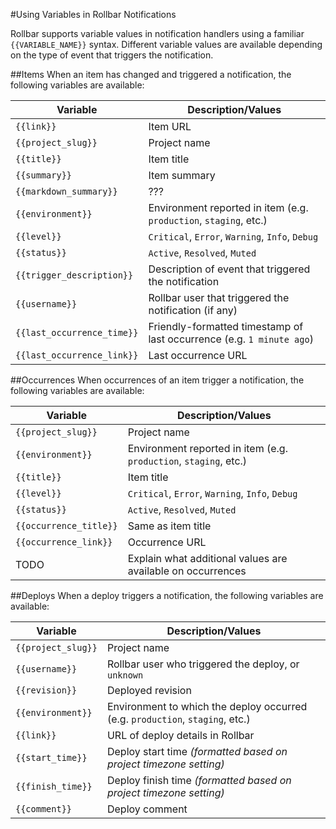 #Using Variables in Rollbar Notifications

Rollbar supports variable values in notification handlers using a familiar `{{VARIABLE_NAME}}` syntax.  Different variable values are available depending on the type of event that triggers the notification.

##Items
When an item has changed and triggered a notification, the following variables are available:

Variable | Description/Values
---------| ------------
`{{link}}` | Item URL
`{{project_slug}}` | Project name
`{{title}}` | Item title
`{{summary}}`| Item summary
`{{markdown_summary}}` | ???
`{{environment}}` | Environment reported in item (e.g. `production`, `staging`, etc.)
`{{level}}` | `Critical`, `Error`, `Warning`, `Info`, `Debug`
`{{status}}` | `Active`, `Resolved`, `Muted`
`{{trigger_description}}` | Description of event that triggered the notification
`{{username}}` | Rollbar user that triggered the notification (if any)
`{{last_occurrence_time}}` | Friendly-formatted timestamp of last occurrence (e.g. `1 minute ago`)
`{{last_occurrence_link}}` | Last occurrence URL

##Occurrences
When occurrences of an item trigger a notification, the following variables are available:

Variable | Description/Values
---------| ------------
`{{project_slug}}` | Project name
`{{environment}}` | Environment reported in item (e.g. `production`, `staging`, etc.)
`{{title}}`| Item title
`{{level}}` | `Critical`, `Error`, `Warning`, `Info`, `Debug`
`{{status}}` | `Active`, `Resolved`, `Muted`
`{{occurrence_title}}` | Same as item title
`{{occurrence_link}}` | Occurrence URL
TODO | Explain what additional values are available on occurrences

##Deploys
When a deploy triggers a notification, the following variables are available:

Variable | Description/Values
---------| ------------
`{{project_slug}}` | Project name
`{{username}}` | Rollbar user who triggered the deploy, or `unknown`
`{{revision}}` | Deployed revision
`{{environment}}` | Environment to which the deploy occurred (e.g. `production`, `staging`, etc.)
`{{link}}` | URL of deploy details in Rollbar
`{{start_time}}` | Deploy start time _(formatted based on project timezone setting)_
`{{finish_time}}`| Deploy finish time _(formatted based on project timezone setting)_
`{{comment}}` | Deploy comment
